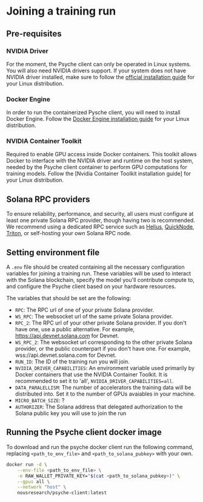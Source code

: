 # Joining a training run

## Pre-requisites

### NVIDIA Driver

For the moment, the Psyche client can only be operated in Linux systems. You will also need NVIDIA drivers support.
If your system does not have NVIDIA driver installed, make sure to follow the [official installation guide](https://docs.nvidia.com/datacenter/tesla/driver-installation-guide/) for your Linux distribution.

### Docker Engine

In order to run the containerized Pysche client, you will need to install Docker Engine. Follow the [Docker Engine installation guide](https://docs.docker.com/engine/install/) for your Linux distribution.

### NVIDIA Container Toolkit

Required to enable GPU access inside Docker containers. This toolkit allows Docker to interface with the NVIDIA driver and runtime on the host system, needed by the Psyche client container to perform GPU computations for training models. Follow the [Nvidia Container Toolkit installation guide] for your Linux distribution.

## Solana RPC providers

To ensure reliability, performance, and security, all users must configure at least one private Solana RPC provider, though having two is recommended.
We recommend using a dedicated RPC service such as [Helius](https://www.helius.dev/), [QuickNode](https://www.quicknode.com/), [Triton](https://triton.one/), or self-hosting your own Solana RPC node.

## Setting environment file

A `.env` file should be created containing all the necessary configuration variables for joining a training run. These variables will be used to interact with the Solana blockchain, specify the model you'll contribute compute to, and configure the Psyche client based on your hardware resources.

The variables that should be set are the following:

- `RPC`: The RPC url of one of your private Solana provider.
- `WS_RPC`: The websocket url of the same private Solana provider.
- `RPC_2`: The RPC url of your other private Solana provider. If you don't have one, use a public alternative. For example, https://api.devnet.solana.com for Devnet.
- `WS_RPC_2`: The websocket url corresponding to the other private Solana provider, or the public counterpart if you don't have one. For example, wss://api.devnet.solana.com for Devnet.
- `RUN_ID`: The ID of the training run you will join.
- `NVIDIA_DRIVER_CAPABILITIES`: An environment variable used primarily by Docker containers that use the NVIDIA Container Toolkit. It is recommended to set it to 'all', `NVIDIA_DRIVER_CAPABILITIES=all`.
- `DATA_PARALELLISM`: The number of accelerators the training data will be distributed into. Set it to the number of GPUs avaiables in your machine.
- `MICRO_BATCH_SIZE`: ?
- `AUTHORIZER`: The Solana address that delegated authorization to the Solana public key you will use to join the run

## Running the Psyche client docker image

To download and run the psyche docker client run the following command, replacing `<path_to_env_file>` and
`<path_to_solana_pubkey>` with your own.

```bash
docker run -d \
    --env-file <path_to_env_file> \
    -e RAW_WALLET_PRIVATE_KEY="$(cat <path_to_solana_pubkey>)" \
    --gpus all \
    --network "host" \
    nousresearch/psyche-client:latest
```
